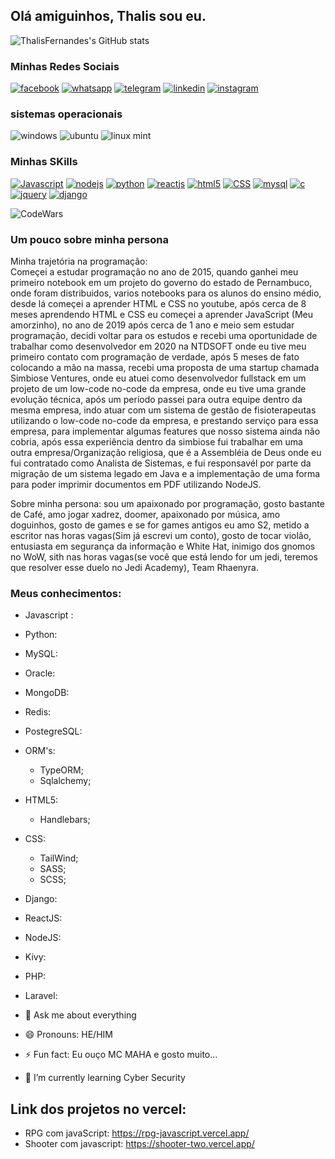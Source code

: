 
<link rel="stylesheet" href="readme.css">


## Olá amiguinhos, Thalis sou eu.
![ThalisFernandes's GitHub stats](https://github-readme-stats.vercel.app/api?username=ThalisFernandes&show_icons=true&theme=cobalt)
### Minhas Redes Sociais
[![facebook](https://img.shields.io/badge/Facebook-1877F2?style=for-the-badge&logo=facebook&logoColor=white)](https://www.facebook.com/derty.kyotsu) [![whatsapp](https://img.shields.io/badge/WhatsApp-25D366?style=for-the-badge&logo=whatsapp&logoColor=white)](https://api.whatsapp.com/send?phone=5581995011875&text=HOlar_amiguinhos) [![telegram](https://img.shields.io/badge/Telegram-2CA5E0?style=for-the-badge&logo=telegram&logoColor=white)](https://t.me/ThalisDev) [![linkedin](https://img.shields.io/badge/LinkedIn-0077B5?style=for-the-badge&logo=linkedin&logoColor=white)](https://www.linkedin.com/in/thalis-fernandes-46a107207/) [![instagram](https://img.shields.io/badge/Instagram-E4405F?style=for-the-badge&logo=instagram&logoColor=white)](https://www.instagram.com/thalis_sou_eu/)

### sistemas operacionais
![windows](https://img.shields.io/badge/Windows-0078D6?style=for-the-badge&logo=windows&logoColor=white) ![ubuntu](https://img.shields.io/badge/Ubuntu-E95420?style=for-the-badge&logo=ubuntu&logoColor=white) ![linux mint](https://img.shields.io/badge/Linux_Mint-87CF3E?style=for-the-badge&logo=linux-mint&logoColor=white)

### Minhas SKills
[![Javascript](https://img.shields.io/badge/JavaScript-F7DF1E?style=for-the-badge&logo=javascript&logoColor=black)]() [![nodejs](https://img.shields.io/badge/Node.js-43853D?style=for-the-badge&logo=node.js&logoColor=white)]() [![python](https://img.shields.io/badge/Python-3776AB?style=for-the-badge&logo=python&logoColor=white)]() [![reactjs](https://img.shields.io/badge/React-20232A?style=for-the-badge&logo=react&logoColor=61DAFB)]() [![html5](https://img.shields.io/badge/HTML-239120?style=for-the-badge&logo=html5&logoColor=white)]() [![CSS](https://img.shields.io/badge/CSS-239120?&style=for-the-badge&logo=css3&logoColor=white)]() [![mysql](https://img.shields.io/badge/MySQL-00000F?style=for-the-badge&logo=mysql&logoColor=white)]() [![c](https://img.shields.io/badge/C-00599C?style=for-the-badge&logo=c&logoColor=white)]() [![jquery](https://img.shields.io/badge/jQuery-0769AD?style=for-the-badge&logo=jquery&logoColor=white)]() [![django](https://img.shields.io/badge/Django-092E20?style=for-the-badge&logo=django&logoColor=white)]()

![CodeWars](https://www.codewars.com/users/ThalisFernandes/badges/large)


### Um pouco sobre minha persona

Minha trajetória na programação:  
 Começei a estudar programação no ano de 2015, quando ganhei meu primeiro notebook em um projeto do governo do estado de Pernambuco, onde foram distribuidos, varios notebooks para os alunos do ensino médio, desde lá começei a aprender HTML e CSS no youtube, após cerca de 8 meses aprendendo HTML e CSS eu começei a aprender JavaScript (Meu amorzinho), no ano de 2019 após cerca de 1 ano e meio sem estudar programação, decidi voltar para os estudos e recebi uma oportunidade de trabalhar como desenvolvedor em 2020 na NTDSOFT onde eu tive meu primeiro contato com programação de verdade, após 5 meses de fato colocando a mão na massa, recebi uma proposta de uma startup chamada Simbiose Ventures, onde eu atuei como desenvolvedor fullstack em um projeto de um low-code no-code da empresa, onde eu tive uma grande evolução técnica, após um período passei para outra equipe dentro da mesma empresa, indo atuar com um sistema de gestão de fisioterapeutas utilizando o low-code no-code da empresa, e prestando serviço para essa empresa, para implementar algumas features que nosso sistema ainda não cobria, após essa experiência dentro da simbiose fui trabalhar em uma outra empresa/Organização religiosa, que é a Assembléia de Deus onde eu fui contratado como Analista de Sistemas, e fui responsavél por parte da migração de um sistema legado em Java e a implementação de uma forma para poder imprimir documentos em PDF utilizando NodeJS.

Sobre minha persona: 
sou um apaixonado por programação, gosto bastante de Café, amo jogar xadrez, doomer, apaixonado por música, amo doguinhos, gosto de games e se for games antigos eu amo S2, metido a escritor nas horas vagas(Sim já escrevi um conto), gosto de tocar violão, entusiasta em segurança da informação e White Hat, inimigo dos gnomos no WoW, sith nas horas vagas(se você que está lendo for um jedi, teremos que resolver esse duelo no Jedi Academy), Team Rhaenyra. 

### Meus conhecimentos: 
- Javascript : 
- Python:
- MySQL:
- Oracle:
- MongoDB:
- Redis:
- PostegreSQL:
- ORM's:
   - TypeORM;
   - Sqlalchemy;
- HTML5:
   - Handlebars;
- CSS:
   - TailWind;
   - SASS;
   - SCSS;
- Django:
- ReactJS:
- NodeJS:
- Kivy:
- PHP: 
- Laravel:  

- 💬 Ask me about everything
- 😄 Pronouns: HE/HIM
- ⚡ Fun fact: Eu ouço MC MAHA e gosto muito...
- 🌱 I’m currently learning Cyber Security

## Link dos projetos no vercel: 
 - RPG com javaScript: https://rpg-javascript.vercel.app/  
 - Shooter com javascript: https://shooter-two.vercel.app/  
 
<!--
**digitalheadhunt/digitalheadhunt** is a ✨ _special_ ✨ repository because its `README.md` (this file) appears on your GitHub profile.

Here are some ideas to get you started:

- 🔭 I’m currently working on ...

- 👯 I’m looking to collaborate on ...
- 🤔 I’m looking for help with ...

- 📫 How to reach me: ...


-->
